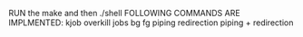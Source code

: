 RUN the make and then ./shell
FOLLOWING COMMANDS ARE IMPLMENTED:
kjob
overkill
jobs
bg
fg
piping
redirection
piping + redirection
